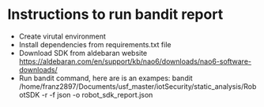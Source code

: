 # Instructions to run bandit report

- Create virutal environment
- Install dependencies from requirements.txt file
- Download SDK from aldebaran website https://aldebaran.com/en/support/kb/nao6/downloads/nao6-software-downloads/
- Run bandit command, here are is an exampes:
bandit /home/franz2897/Documents/usf_master/iotSecurity/static_analysis/RobotSDK -r -f json  -o robot_sdk_report.json

